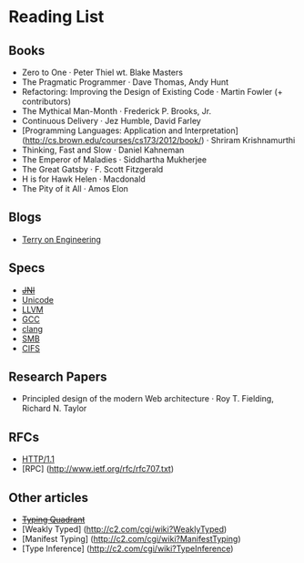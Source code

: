 # Reading List

## Books
* Zero to One · Peter Thiel wt. Blake Masters
* The Pragmatic Programmer · Dave Thomas, Andy Hunt
* Refactoring: Improving the Design of Existing Code · Martin Fowler (+ contributors)
* The Mythical Man-Month · Frederick P. Brooks, Jr.
* Continuous Delivery · Jez Humble, David Farley
* [Programming Languages: Application and Interpretation] (http://cs.brown.edu/courses/cs173/2012/book/) · Shriram Krishnamurthi
* Thinking, Fast and Slow · Daniel Kahneman
* The Emperor of Maladies · Siddhartha Mukherjee
* The Great Gatsby · F. Scott Fitzgerald
* H is for Hawk Helen · Macdonald
* The Pity of it All · Amos Elon

## Blogs
* [Terry on Engineering](https://microsoft-my.sharepoint.com/personal/tcrowley_microsoft_com/Blog/Lists/Posts/AllPosts.aspx)

## Specs
* ~~[JNI](http://docs.oracle.com/javase/7/docs/technotes/guides/jni/spec/jniTOC.html)~~
* [Unicode](http://unicode.org)
* [LLVM](http://llvm.org)
* [GCC](https://gcc.gnu.org)
* [clang](http://clang.llvm.org)
* [SMB](https://msdn.microsoft.com/en-us/library/cc246231.aspx)
* [CIFS](https://msdn.microsoft.com/en-us/library/ee442092.aspx)

## Research Papers
* Principled design of the modern Web architecture · Roy T. Fielding, Richard N. Taylor

## RFCs
* [HTTP/1.1](http://www.ietf.org/rfc/rfc2616.txt)
* [RPC] (http://www.ietf.org/rfc/rfc707.txt)

## Other articles
* ~~[Typing Quadrant](http://c2.com/cgi/wiki?TypingQuadrant)~~
* [Weakly Typed] (http://c2.com/cgi/wiki?WeaklyTyped)
* [Manifest Typing] (http://c2.com/cgi/wiki?ManifestTyping)
* [Type Inference] (http://c2.com/cgi/wiki?TypeInference)
